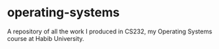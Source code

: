 # operating-systems
A repository of all the work I produced in CS232, my Operating Systems course at Habib University. 
